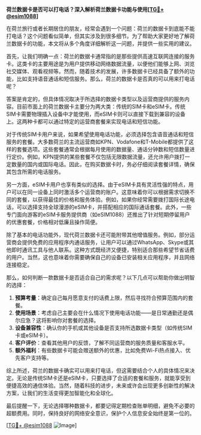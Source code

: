 **荷兰数据卡是否可以打电话？深入解析荷兰数据卡功能与使用[[TG💪+ @esim1088](https://t.me/s/esim1088)]**

在荷兰旅行或者长期居住的朋友，经常会遇到一个问题：荷兰的数据卡到底能不能打电话？这个问题看似简单，但其实涉及到很多细节。为了帮助大家更好地了解荷兰数据卡的功能，本文将从多个角度详细解析这一问题，并提供一些实用的建议。

首先，让我们明确一点：荷兰的数据卡通常指的是那些提供高速互联网连接的服务卡。这类卡的主要用途是为用户提供移动网络数据流量，以便他们能够上网、浏览社交媒体、观看视频等。然而，随着技术的发展，许多数据卡已经具备了额外的功能，比如支持语音通话和短信服务。那么，荷兰的数据卡是否真的可以用来打电话呢？

答案是肯定的，但具体情况取决于所选择的数据卡类型以及运营商提供的服务内容。目前市面上的荷兰数据卡主要分为两大类：传统的SIM卡和eSIM卡。传统SIM卡需要物理插入设备中才能使用，而eSIM卡则可以直接下载到兼容的设备上。这两种卡都可以通过特定的运营商套餐来实现电话和短信功能。

对于传统SIM卡用户来说，如果希望使用电话功能，必须选择包含语音通话和短信服务的套餐。大多数荷兰的主流运营商如KPN、Vodafone和T-Mobile都提供了这样的套餐选项。这些套餐通常会根据每月使用的数据量、通话分钟数和短信数量进行定价。例如，KPN提供的某些套餐不仅包括无限数据流量，还允许用户拨打一定数量的国内或国际电话。因此，在购买数据卡时，务必仔细阅读套餐详情，确保其包含所需的电话服务。

另一方面，eSIM卡用户也享有类似的选择。由于eSIM卡具有灵活性强的特点，用户可以在同一设备上同时激活多个运营商的账户。这意味着你可以根据需求切换不同的套餐，以获得最佳的价格和服务体验。例如，如果你经常需要拨打国际长途电话，可以选择支持全球漫游的eSIM卡，并搭配相应的国际通话套餐。此外，一些专门面向游客的eSIM卡服务提供商（如eSIM1088）还推出了针对短期停留用户的优惠套餐，价格相对低廉且操作简便。

除了基本的电话功能外，现代荷兰数据卡还可能附带其他增值服务。例如，部分运营商会提供免费的应用程序内通话服务，让用户可以通过WhatsApp、Skype或其他即时通讯工具与他人联系。这种方式既经济又便捷，特别适合那些希望节省话费的用户。当然，这也意味着你需要确保自己的设备已安装相关应用程序，并且网络连接稳定。

那么，如何判断一款数据卡是否适合自己的需求呢？以下几点可以帮助你做出明智的选择：

1. **预算考量**：确定自己每月愿意支付的话费上限，然后寻找符合预算范围内的套餐。
2. **使用场景**：考虑自己主要会在什么情况下使用电话功能——是日常通勤还是偶尔应急？这将影响你对套餐的选择。
3. **设备兼容性**：确认你的手机或其他设备是否支持所选数据卡类型（如传统SIM卡或eSIM卡）。
4. **客户评价**：查看其他用户的反馈，了解不同运营商的服务质量和客服水平。
5. **额外福利**：有些数据卡可能会赠送额外的优惠，比如免费Wi-Fi热点接入、优先客户支持等。

综上所述，荷兰的数据卡确实可以用来打电话，但这需要结合个人的具体情况来决定。无论是传统SIM卡还是eSIM卡，只要选择了合适的套餐和服务，就能享受到便捷高效的通信体验。当然，随着科技的进步，未来或许会出现更多创新性的解决方案，让我们的生活变得更加智能化和全球化。

最后提醒一下，无论选择哪种数据卡，都要记得定期检查账单明细，避免不必要的超额费用。同时，保持良好的网络安全意识，保护个人信息安全始终是第一位的。

[[TG💪+ @esim1088](https://t.me/s/esim1088) ![Image](https://i.postimg.cc/4NQfJmqS/Snipaste-2025-05-13-00-14-12.png)]